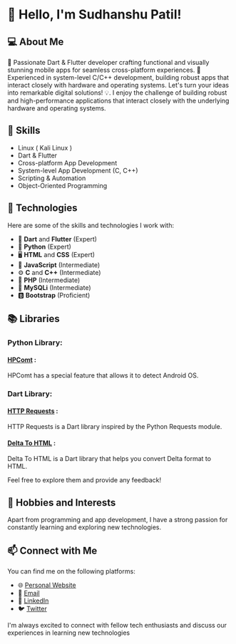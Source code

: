 # 👋 Hello, I'm Sudhanshu Patil!

## 💻 About Me
🚀 Passionate Dart & Flutter developer crafting functional and visually stunning mobile apps for seamless cross-platform experiences. 📱 Experienced in system-level C/C++ development, building robust apps that interact closely with hardware and operating systems. Let's turn your ideas into remarkable digital solutions! 💡.
I enjoy the challenge of building robust and high-performance applications that interact closely with the underlying hardware and operating systems.

## 🚀 Skills
- Linux ( Kali Linux )
- Dart & Flutter
- Cross-platform App Development
- System-level App Development (C, C++)
- Scripting & Automation 
- Object-Oriented Programming

## 🌿 Technologies
Here are some of the skills and technologies I work with:

- 🎯 **Dart** and **Flutter** (Expert)
- 🐍 **Python** (Expert)
- 🖥️ **HTML** and **CSS** (Expert)
- 🧪 **JavaScript** (Intermediate)
- ⚙️ **C** and **C++** (Intermediate)
- 📡 **PHP** (Intermediate)
- 🔐 **MySQLi** (Intermediate)
- 🅱️ **Bootstrap** (Proficient)

## 📚 Libraries

### Python Library:
#### [HPComt](https://pypi.org/project/hpcomt/) :
 HPComt has a special feature that allows it to detect Android OS.

### Dart Library:
#### [HTTP Requests](https://pub.dev/packages/http_requests) :
 HTTP Requests is a Dart library inspired by the Python Requests module.

#### [Delta To HTML](https://pub.dev/packages/delta_to_html) :
 Delta To HTML is a Dart library that helps you convert Delta format  to HTML.

Feel free to explore them and provide any feedback!

## 🌱 Hobbies and Interests
Apart from programming and app development, I have a strong passion for constantly learning and exploring new technologies.

## 📫 Connect with Me
You can find me on the following platforms:

- 🌐 [Personal Website](https://www.example.com)
- 📧 [Email](mailto:your.email@example.com)
- 🔗 [LinkedIn](https://www.linkedin.com/in/yourprofile)
- 🐦 [Twitter](https://twitter.com/yourusername)

I'm always excited to connect with fellow tech enthusiasts and discuss our experiences in learning new technologies

